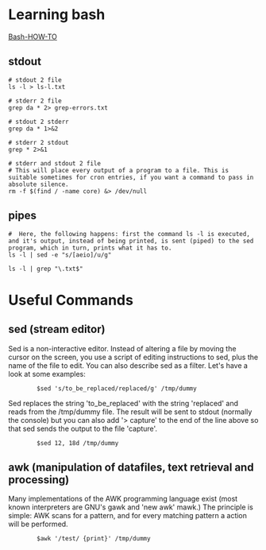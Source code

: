 # Learning bash

[Bash-HOW-TO](https://tldp.org/HOWTO/Bash-Prog-Intro-HOWTO-1.html)

## stdout ##
```
# stdout 2 file
ls -l > ls-l.txt

# stderr 2 file
grep da * 2> grep-errors.txt

# stdout 2 stderr
grep da * 1>&2

# stderr 2 stdout
grep * 2>&1

# stderr and stdout 2 file
# This will place every output of a program to a file. This is suitable sometimes for cron entries, if you want a command to pass in absolute silence.
rm -f $(find / -name core) &> /dev/null
```


## pipes ##
```
#  Here, the following happens: first the command ls -l is executed, and it's output, instead of being printed, is sent (piped) to the sed program, which in turn, prints what it has to. 
ls -l | sed -e "s/[aeio]/u/g"

ls -l | grep "\.txt$"
```

# Useful Commands #

## sed (stream editor) ##
Sed is a non-interactive editor. Instead of altering a file by moving the cursor on the screen, you use a script of editing instructions to sed, 
plus the name of the file to edit. You can also describe sed as a filter. Let's have a look at some examples:

```
        $sed 's/to_be_replaced/replaced/g' /tmp/dummy
```

 Sed replaces the string 'to_be_replaced' with the string 'replaced' and reads from the /tmp/dummy file. The result will be sent to stdout (normally the console)
 but you can also add '> capture' to the end of the line above so that sed sends the output to the file 'capture'.

 ```
         $sed 12, 18d /tmp/dummy
```

## awk (manipulation of datafiles, text retrieval and processing) ##
Many implementations of the AWK programming language exist (most known interpreters are GNU's gawk and 'new awk' mawk.) The principle is simple: 
AWK scans for a pattern, and for every matching pattern a action will be performed. 

```
        $awk '/test/ {print}' /tmp/dummy
```


